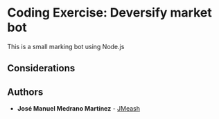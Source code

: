 # Coding Exercise: Deversify market bot

This is a small marking bot using Node.js

## Considerations



## Authors

* **José Manuel Medrano Martínez** - [JMeash](https://github.com/JMeash)
